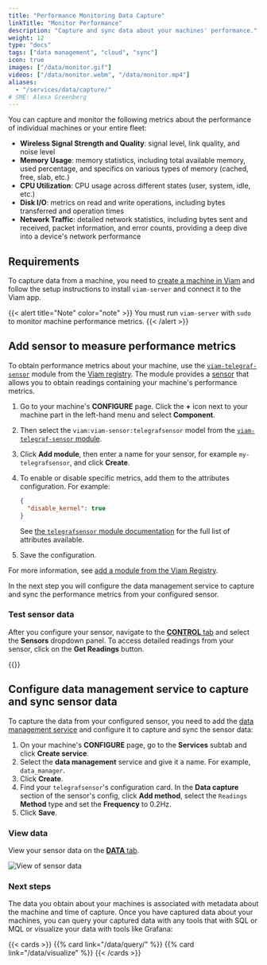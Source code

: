 ```yaml
---
title: "Performance Monitoring Data Capture"
linkTitle: "Monitor Performance"
description: "Capture and sync data about your machines' performance."
weight: 12
type: "docs"
tags: ["data management", "cloud", "sync"]
icon: true
images: ["/data/monitor.gif"]
videos: ["/data/monitor.webm", "/data/monitor.mp4"]
aliases:
  - "/services/data/capture/"
# SME: Alexa Greenberg
---
```


You can capture and monitor the following metrics about the performance of individual machines or your entire fleet:

- **Wireless Signal Strength and Quality**: signal level, link quality, and noise level
- **Memory Usage**: memory statistics, including total available memory, used percentage, and specifics on various types of memory (cached, free, slab, etc.)
- **CPU Utilization**: CPU usage across different states (user, system, idle, etc.)
- **Disk I/O**: metrics on read and write operations, including bytes transferred and operation times
- **Network Traffic**: detailed network statistics, including bytes sent and received, packet information, and error counts, providing a deep dive into a device's network performance

## Requirements

To capture data from a machine, you need to [create a machine in Viam](https://docs.viam.com/manage/fleet/machines/#add-a-new-machine) and follow the setup instructions to install `viam-server` and connect it to the Viam app.

{{< alert title="Note" color="note" >}}
You must run `viam-server` with `sudo` to monitor machine performance metrics.
{{< /alert >}}

## Add sensor to measure performance metrics

To obtain performance metrics about your machine, use the [`viam-telegraf-sensor`](https://app.viam.com/module/viam/viam-telegraf-sensor) module from the [Viam registry](/registry/).
The module provides a [sensor](/components/sensor/) that allows you to obtain readings containing your machine's performance metrics.

1. Go to your machine's **CONFIGURE** page. Click the **+** icon next to your machine part in the left-hand menu and select **Component**.
2. Then select the `viam:viam-sensor:telegrafsensor` model from the [`viam-telegraf-sensor` module](https://app.viam.com/module/viam/viam-telegraf-sensor).
3. Click **Add module**, then enter a name for your sensor, for example `my-telegrafsensor`, and click **Create**.
4. To enable or disable specific metrics, add them to the attributes configuration.
   For example:

   ```json
   {
     "disable_kernel": true
   }
   ```

   See [the `telegrafsensor` module documentation](https://github.com/viamrobotics/viam-telegraf-sensor?tab=readme-ov-file#attributes) for the full list of attributes available.

5. Save the configuration.

For more information, see [add a module from the Viam Registry](https://docs.viam.com/registry/configure/#add-a-modular-resource-from-the-viam-registry).

In the next step you will configure the data management service to capture and sync the performance metrics from your configured sensor.

### Test sensor data

After you configure your sensor, navigate to the [**CONTROL** tab](/fleet/machines/control/) and select the **Sensors** dropdown panel.
To access detailed readings from your sensor, click on the **Get Readings** button.

{{<gif webm_src="/data/monitor.webm" mp4_src="/data/monitor.mp4" alt="sensor control tab">}}

## Configure data management service to capture and sync sensor data

To capture the data from your configured sensor, you need to add the [data management service](https://docs.viam.com/data/) and configure it to capture and sync the sensor data:

1. On your machine's **CONFIGURE** page, go to the **Services** subtab and click **Create service**.
2. Select the **data management** service and give it a name.
   For example, `data_manager`.
3. Click **Create**.
4. Find your `telegrafsensor`'s configuration card.
   In the **Data capture** section of the sensor's config, click **Add method**, select the `Readings` **Method** type and set the **Frequency** to 0.2Hz.
5. Click **Save**.

### View data

View your sensor data on the [**DATA** tab](https://app.viam.com/data/view?view=sensors).

![View of sensor data](/data/sensor-data.png)

### Next steps

The data you obtain about your machines is associated with metadata about the machine and time of capture.
Once you have captured data about your machines, you can query your captured data with any tools that with SQL or MQL or visualize your data with tools like Grafana:

{{< cards >}}
{{% card link="/data/query/" %}}
{{% card link="/data/visualize" %}}
{{< /cards >}}
